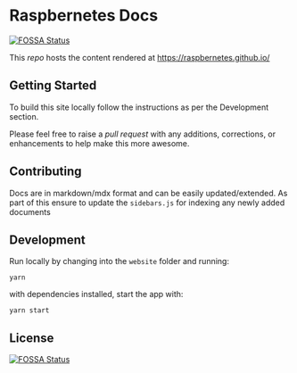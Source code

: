 # Raspbernetes Docs

[![FOSSA Status](https://app.fossa.com/api/projects/git%2Bgithub.com%2Fraspbernetes%2Fdocs.svg?type=shield)](https://app.fossa.com/projects/git%2Bgithub.com%2Fraspbernetes%2Fdocs?ref=badge_shield)

This *repo* hosts the content rendered at https://raspbernetes.github.io/

## Getting Started

To build this site locally follow the instructions as per the Development section.

Please feel free to raise a *pull request* with any additions, corrections, or enhancements to help make this more awesome.

## Contributing

Docs are in markdown/mdx format and can be easily updated/extended. As part of this ensure to update the `sidebars.js` for indexing any newly added documents

## Development

Run locally by changing into the `website` folder and running:

```yarn```

with dependencies installed, start the app with:

```yarn start```

## License

[![FOSSA Status](https://app.fossa.com/api/projects/git%2Bgithub.com%2Fraspbernetes%2Fdocs.svg?type=large)](https://app.fossa.com/projects/git%2Bgithub.com%2Fraspbernetes%2Fdocs?ref=badge_large)
